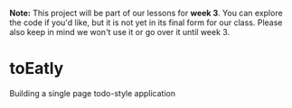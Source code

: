 
**Note:** This project will be part of our lessons for **week 3**.  You can explore the code if you'd like, but it is not yet in its final form for our class. Please also keep in mind we won't use it or go over it until week 3. 

# toEatly
Building a single page todo-style application



<!--Instructions [here](https://github.com/sf-wdi-21/notes/blob/master/week-03/day-03-crud-express/dawn-to-eatly/readme.md)-->
